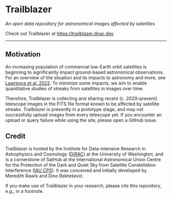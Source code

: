 # Trailblazer

_An open data repository for astronomical images affected by satellites_

Check out Trailblazer at https://trailblazer.dirac.dev

---
## Motivation

An increasing population of commercial low-Earth orbit satellites is beginning to significantly impact ground-based astronomical observations.
For an overview of the situation and its impacts to astronomy and more, see [Lawrence et al. 2022](https://ui.adsabs.harvard.edu/abs/2022NatAs...6..428L/abstract).
To minimize some impacts, we aim to enable quantitative studies of streaks from satellites in images over time.

Therefore, Trailblazer is collecting and sharing recent (c. 2020–present) telescope images in the FITS file format known to be affected by satellite streaks.
Trailblazer is presently in a prototype stage, and may not successfully upload images from every telescope yet.
If you encounter an upload or query failure while using the site, please open a GitHub issue.

## Credit

Trailblazer is hosted by the Institute for Data-intensive Research in Astrophysics and Cosmology ([DiRAC](https://dirac.astro.washington.edu/)) at the University of Washington, and is a cornerstone of SatHub at the International Astronomical Union Centre for the Protection of the Dark and Quiet Sky from Satellite Constellation Interference ([IAU CPS](https://cps.iau.org/)). It was conceived and initially developed by Meredith Rawls and Dino Bektešević.

If you make use of Trailblazer in your research, please cite this repository, e.g., in a footnote.
